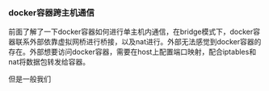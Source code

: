 ### docker容器跨主机通信

前面了解了一下docker容器如何进行单主机内通信，在bridge模式下，docker容器联系外部依靠虚拟网桥进行桥接，以及nat进行。外部无法感觉到docker容器的存在。外部想要访问docker容器，需要在host上配置端口映射，配合iptables和nat将数据包转发给容器。



但是一般我们